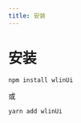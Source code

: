 ```yaml
---
title: 安装
---
```


# 安装


```bash
npm install wlinUi
```

或

```bash
yarn add wlinUi
```
<ClientOnly>
  <wlin-install-demo1></wlin-install-demo1>
</ClientOnly>
